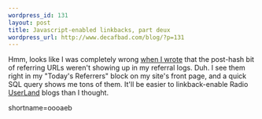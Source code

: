 ```yaml
--- 
wordpress_id: 131
layout: post
title: Javascript-enabled linkbacks, part deux
wordpress_url: http://www.decafbad.com/blog/?p=131
---
```

<p>Hmm, looks like I was completely wrong <a href="http://www.decafbad.com/news_archives/000150.phtml">when I wrote</a> that the post-hash bit of referring URLs weren't showing up in my referral logs.  Duh.  I see them right in my "Today's Referrers" block on my site's front page, and a quick SQL query shows me tons of them.  It'll be easier to linkback-enable Radio <a href="http://www.decafbad.com/twiki/bin/view/Main/UserLand">UserLand</a> blogs than I thought.</p>
<!--more-->
shortname=oooaeb

